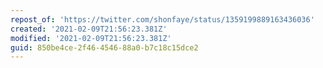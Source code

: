 ```yaml
---
repost_of: 'https://twitter.com/shonfaye/status/1359199889163436036'
created: '2021-02-09T21:56:23.381Z'
modified: '2021-02-09T21:56:23.381Z'
guid: 850be4ce-2f46-4546-88a0-b7c18c15dce2
---
```

 
